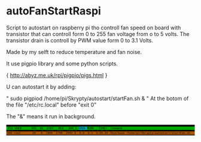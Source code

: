 # autoFanStartRaspi


Script to autostart on raspberry pi tho controll fan speed on board with transistor that can controll form 0 to 255 fan voltage from o to 5 volts.
The transistor drain is controll by PWM value form 0 to 3.1 Volts.

Made by my selft to reduce temperature and fan noise.



It use pigpio library and some python scripts.

{ http://abyz.me.uk/rpi/pigpio/pigs.html }


U can autostart it by adding:

"
sudo pigpiod
/home/pi/Skrypty/autostart/startFan.sh &
"
At the botom of the file  "/etc/rc.local"  before  "exit 0"

The "&" means it run in background.


![Screenshot](autoFanStartRaspiHtop.png)

